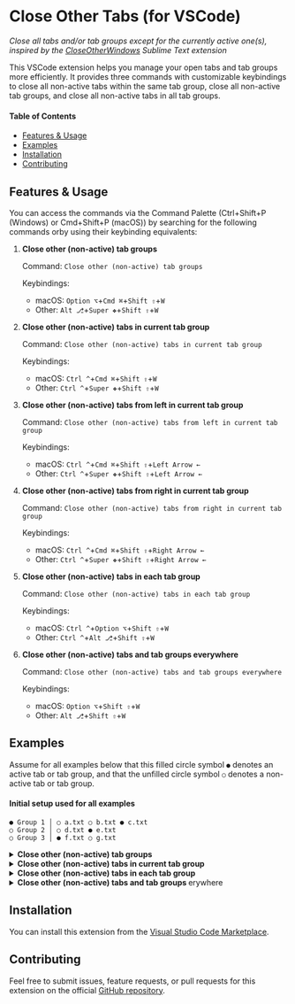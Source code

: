 # Close Other Tabs (for VSCode)

_Close all tabs and/or tab groups except for the currently active one(s), inspired by the [CloseOtherWindows](https://packagecontrol.io/packages/CloseOtherWindows) Sublime Text extension_

This VSCode extension helps you manage your open tabs and tab groups more efficiently. It provides three commands with customizable keybindings to close all non-active tabs within the same tab group, close all non-active tab groups, and close all non-active tabs in all tab groups.

<h4>Table of Contents</h4>
<ul>
  <li><a href="#features--usage">Features &amp; Usage</a></li>
  <li><a href="#examples">Examples</a></li>
  <li><a href="#installation">Installation</a></li>
  <li><a href="#contributing">Contributing</a></li>
</ul>


## Features & Usage

You can access the commands via the Command Palette (Ctrl+Shift+P (Windows) or Cmd+Shift+P (macOS)) by searching for the following commands orby using their keybinding equivalents:

1. **Close other (non-active) tab groups**

    Command: `Close other (non-active) tab groups`
    
    Keybindings:
    * macOS: `Option ⌥`+`Cmd ⌘`+`Shift ⇧`+`W`
    * Other: `Alt ⎇`+`Super ❖`+`Shift ⇧`+`W`

2. **Close other (non-active) tabs in current tab group**

    Command: `Close other (non-active) tabs in current tab group`
    
    Keybindings:
    * macOS: `Ctrl ^`+`Cmd ⌘`+`Shift ⇧`+`W`
    * Other: `Ctrl ^`+`Super ❖`+`Shift ⇧`+`W`

3. **Close other (non-active) tabs from left in current tab group**

    Command: `Close other (non-active) tabs from left in current tab group`

    Keybindings:
    - macOS: `Ctrl ^`+`Cmd ⌘`+`Shift ⇧`+`Left Arrow ←`
    - Other: `Ctrl ^`+`Super ❖`+`Shift ⇧`+`Left Arrow ←`

4. **Close other (non-active) tabs from right in current tab group**

    Command: `Close other (non-active) tabs from right in current tab group`

    Keybindings:
    - macOS: `Ctrl ^`+`Cmd ⌘`+`Shift ⇧`+`Right Arrow ←`
    - Other: `Ctrl ^`+`Super ❖`+`Shift ⇧`+`Right Arrow ←`

5. **Close other (non-active) tabs in each tab group**

    Command: `Close other (non-active) tabs in each tab group`
    
    Keybindings:
    * macOS: `Ctrl ^`+`Option ⌥`+`Shift ⇧`+`W`
    * Other: `Ctrl ^`+`Alt ⎇`+`Shift ⇧`+`W`

6. **Close other (non-active) tabs and tab groups everywhere**

    Command: `Close other (non-active) tabs and tab groups everywhere`
    
    Keybindings:
    * macOS: `Option ⌥`+`Shift ⇧`+`W`
    * Other: `Alt ⎇`+`Shift ⇧`+`W`

## Examples

Assume for all examples below that this filled circle symbol `●` denotes an active tab or tab group, and that the unfilled circle symbol `○` denotes a non-active tab or tab group.

#### Initial setup used for all examples

```
● Group 1 │ ○ a.txt ○ b.txt ● c.txt
○ Group 2 │ ○ d.txt ● e.txt
○ Group 3 │ ● f.txt ○ g.txt
```

<details><summary><strong>Close other (non-active) tab groups</strong></summary>
&nbsp;

**Command:** `Close other (non-active) tab groups`

**Keybindings:**
* macOS: `Option ⌥`+`Cmd ⌘`+`Shift ⇧`+`W`
* Other: `Alt ⎇`+`Super ❖`+`Shift ⇧`+`W`

**Result:**
```
● Group 1 │ ○ a.txt ○ b.txt ● c.txt
```

</details><details><summary><strong>Close other (non-active) tabs in current tab group</strong></summary>
&nbsp;

**Command:** `Close other (non-active) tabs in current tab **group`**

**Keybindings:**
* macOS: `Ctrl ^`+`Cmd ⌘`+`Shift ⇧`+`W`
* Other: `Ctrl ^`+`Super ❖`+`Shift ⇧`+`W`

**Result:**
```
● Group 1 │ ● c.txt
○ Group 2 │ ○ d.txt ● e.txt
○ Group 3 │ ● f.txt ○ g.txt
```

</details><details><summary><strong>Close other (non-active) tabs in each tab group</strong></summary>
&nbsp;

**Command:** `Close other (non-active) tabs in each tab group`

**Keybindings:**
* macOS: `Ctrl ^`+`Option ⌥`+`Shift ⇧`+`W`
* Other: `Ctrl ^`+`Alt ⎇`+`Shift ⇧`+`W`

**Result:**
```
● Group 1 │ ● c.txt
○ Group 2 │ ● e.txt
○ Group 3 │ ● f.txt
```

</details><details><summary><strong>Close other (non-active) tabs and tab groups </strong>erywhere

</summary>
&nbsp;

**Command:** `Close other (non-active) tabs and tab groups **everywhere`**

**Keybindings:**
* macOS: `Option ⌥`+`Shift ⇧`+`W`
* Other: `Alt ⎇`+`Shift ⇧`+`W`

**Result:**
```
● Group 1 │ ● c.txt
```

</details>

## Installation

You can install this extension from the [Visual Studio Code Marketplace](https://marketplace.visualstudio.com/items?itemName=dreamthinkbuild.close-other-tabs).

## Contributing

Feel free to submit issues, feature requests, or pull requests for this extension on the official [GitHub repository](https://github.com/brandonmcconnell/vscode-close-other-tabs).